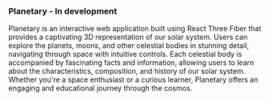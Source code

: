### Planetary - In development

Planetary is an interactive web application built using React Three Fiber that provides a captivating 3D representation of our solar system. Users can explore the planets, moons, and other celestial bodies in stunning detail, navigating through space with intuitive controls. Each celestial body is accompanied by fascinating facts and information, allowing users to learn about the characteristics, composition, and history of our solar system. Whether you're a space enthusiast or a curious learner, Planetary offers an engaging and educational journey through the cosmos.

